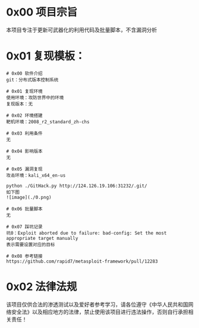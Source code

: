 # 0x00 项目宗旨
本项目专注于更新可武器化的利用代码及批量脚本，不含漏洞分析

# 0x01 复现模板：
```
# 0x00 软件介绍
git：分布式版本控制系统

# 0x01 复现环境
使用环境：攻防世界中的环境  
复现版本：无

# 0x02 环境搭建
靶机环境：2008_r2_standard_zh-chs

# 0x03 利用条件
无

# 0x04 影响版本
无

# 0x05 漏洞复现
攻击环境：kali_x64_en-us

python ./GitHack.py http://124.126.19.106:31232/.git/  
如下图  
![image](./0.png)

# 0x06 批量脚本
无

# 0x07 踩坑记录
坑0：Exploit aborted due to failure: bad-config: Set the most appropriate target manually  
表示需要设置对应的目标

# 0x08 参考链接
https://github.com/rapid7/metasploit-framework/pull/12283
```
# 0x02 法律法规
该项目仅供合法的渗透测试以及爱好者参考学习，请各位遵守《中华人民共和国网络安全法》以及相应地方的法律，禁止使用该项目进行违法操作，否则自行承担相关责任！
